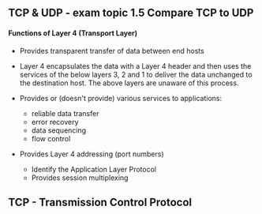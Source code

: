 ## TCP & UDP - exam topic 1.5 Compare TCP to UDP

#### Functions of Layer 4 (Transport Layer)

- Provides transparent transfer of data between end hosts
- Layer 4 encapsulates the data with a Layer 4 header and then uses the services of the below layers 3, 2 and 1 to deliver the data unchanged to the destination host. The above layers are unaware of this process.
- Provides or (doesn't provide) various services to applications:
    - reliable data transfer
    - error recovery
    - data sequencing
    - flow control

- Provides Layer 4 addressing (port numbers)
    - Identify the Application Layer Protocol
    - Provides session multiplexing 

## TCP - Transmission Control Protocol
